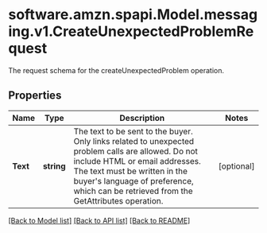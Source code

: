# software.amzn.spapi.Model.messaging.v1.CreateUnexpectedProblemRequest
The request schema for the createUnexpectedProblem operation.

## Properties

Name | Type | Description | Notes
------------ | ------------- | ------------- | -------------
**Text** | **string** | The text to be sent to the buyer. Only links related to unexpected problem calls are allowed. Do not include HTML or email addresses. The text must be written in the buyer&#39;s language of preference, which can be retrieved from the GetAttributes operation. | [optional] 

[[Back to Model list]](../README.md#documentation-for-models) [[Back to API list]](../README.md#documentation-for-api-endpoints) [[Back to README]](../README.md)

